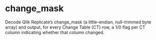 # change_mask
Decode Qlik Replicate’s change_mask (a little-endian, null-trimmed byte array) and output, for every Change Table (CT) row, a 1/0 flag per CT column indicating whether that column changed.
